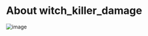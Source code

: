 # About witch_killer_damage

![image](https://github.com/TouchMe-Inc/l4d2_witch_killer_damage/assets/89782512/4e2b08c4-d73c-45de-b5f8-93aa02b5f3f4)
